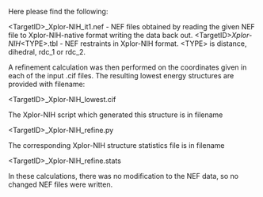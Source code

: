 Here please find the following:

\<TargetID\>_Xplor-NIH_it1.nef    - NEF files obtained by reading the given
                                  NEF file to Xplor-NIH-native format
                                  writing the data back out.
\<TargetID\>_Xplor-NIH_\<TYPE\>.tbl - NEF restraints in Xplor-NIH
                                  format. \<TYPE\> is distance, dihedral,
                                  rdc_1 or rdc_2.


A refinement calculation was then performed on the coordinates given
in each of the input .cif files. The resulting lowest energy
structures are provided with filename:

   \<TargetID\>_Xplor-NIH_lowest.cif

The Xplor-NIH script which generated this structure is in filename

   \<TargetID\>_Xplor-NIH_refine.py

The corresponding Xplor-NIH structure statistics file is in filename

   \<TargetID\>_Xplor-NIH_refine.stats

In these calculations, there was no modification to the NEF data, so
no changed NEF files were written.
